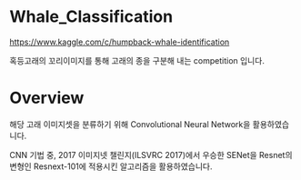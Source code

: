 # Whale_Classification

https://www.kaggle.com/c/humpback-whale-identification

혹등고래의 꼬리이미지를 통해 고래의 종을 구분해 내는 competition 입니다.



# Overview

해당 고래 이미지셋을 분류하기 위해 Convolutional Neural Network을 활용하였습니다.

CNN 기법 중, 2017 이미지넷 챌린지(ILSVRC 2017)에서 우승한 SENet을 Resnet의 변형인 Resnext-101에 적용시킨 알고리즘을 활용하였습니다.



